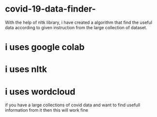 # covid-19-data-finder-
With the help of nltk library, i have created a algorithm that find the useful data according to given instruction from the large collection of dataset.
# i uses google colab 
# i uses nltk 
# i uses wordcloud
if you have a large collections of covid data and want to find usefull information from it then this will work fine
